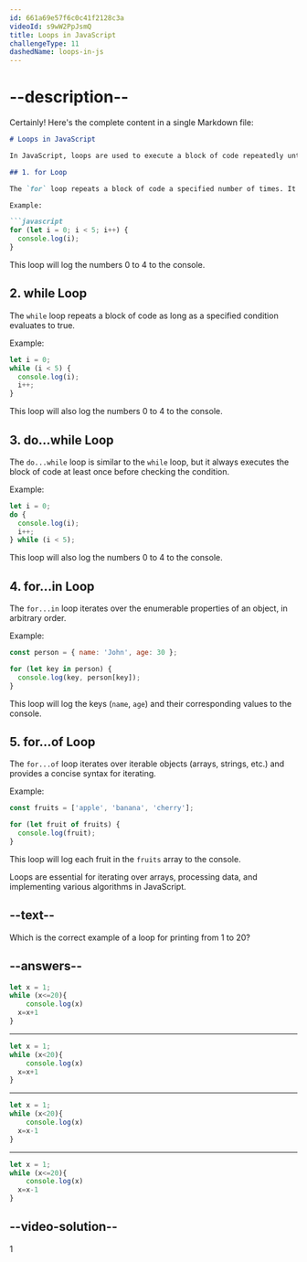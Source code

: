 ```yaml
---
id: 661a69e57f6c0c41f2128c3a
videoId: s9wW2PpJsmQ
title: Loops in JavaScript
challengeType: 11
dashedName: loops-in-js
---
```


# --description--

Certainly! Here's the complete content in a single Markdown file:

```markdown
# Loops in JavaScript

In JavaScript, loops are used to execute a block of code repeatedly until a specified condition is met. There are several types of loops available in JavaScript:

## 1. for Loop

The `for` loop repeats a block of code a specified number of times. It consists of three optional expressions: initialization, condition, and final expression.

Example:

```javascript
for (let i = 0; i < 5; i++) {
  console.log(i);
}
```

This loop will log the numbers 0 to 4 to the console.

## 2. while Loop

The `while` loop repeats a block of code as long as a specified condition evaluates to true.

Example:

```javascript
let i = 0;
while (i < 5) {
  console.log(i);
  i++;
}
```

This loop will also log the numbers 0 to 4 to the console.

## 3. do...while Loop

The `do...while` loop is similar to the `while` loop, but it always executes the block of code at least once before checking the condition.

Example:

```javascript
let i = 0;
do {
  console.log(i);
  i++;
} while (i < 5);
```

This loop will also log the numbers 0 to 4 to the console.

## 4. for...in Loop

The `for...in` loop iterates over the enumerable properties of an object, in arbitrary order.

Example:

```javascript
const person = { name: 'John', age: 30 };

for (let key in person) {
  console.log(key, person[key]);
}
```

This loop will log the keys (`name`, `age`) and their corresponding values to the console.

## 5. for...of Loop

The `for...of` loop iterates over iterable objects (arrays, strings, etc.) and provides a concise syntax for iterating.

Example:

```javascript
const fruits = ['apple', 'banana', 'cherry'];

for (let fruit of fruits) {
  console.log(fruit);
}
```

This loop will log each fruit in the `fruits` array to the console.

Loops are essential for iterating over arrays, processing data, and implementing various algorithms in JavaScript.


## --text--

Which is the correct example of a loop for printing from 1 to 20?

## --answers--

```js
let x = 1;
while (x<=20){
	console.log(x)
  x=x+1
}
```

---

```js
let x = 1;
while (x<20){
	console.log(x)
  x=x+1
}
```

---

```js
let x = 1;
while (x<20){
	console.log(x)
  x=x-1
}
```

---

```js
let x = 1;
while (x<=20){
	console.log(x)
  x=x-1
}
```

## --video-solution--

1
